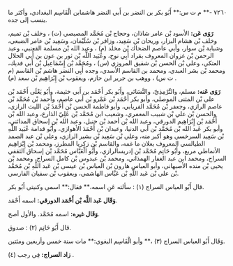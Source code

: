 ٧٢٦٠ -** م ت س:** أَبُو بكر بن النضر بن أَبي النضر هاشمابن الْقَاسِم البغدادي، وأكثر ما ينسب إلى جده.

**رَوَى عَن:** الأسود بْن عامر شاذان، وحجاج بْن مُحَمَّد المصيصي (ت) ، وخلف بْن تميم، وخلف بْن هشام البزار، وريحان بْن سَعِيد، وزافر بْن سُلَيْمان، وسَعِيد بْن عامر الضبعي، وشبابة بْن سوار، وأبي عاصم الضحاك بْن مخلد (م) ، وعبد الله بْن مسلمة القعنبي، وعبد الرحمن بْن غزوان المعروف بقراد أَبِي نوح، وعُبَيد اللَّه بْن ثور بن عون بن أَبي الحلال العتكي، وعلي بْن الحسن بْن شقيق المروزي (س) ، ومُحَمَّد بْن إِسْمَاعِيل بْن أَبي فديك، ومحمد بْن بشر العبدي، ومحمد بن القاسم الأسدي، وجده أَبِي النضر هاشم بْن القاسم (م ت س) ، ووهب بن جرير ابن حازم، ويعقوب بْن إِبْرَاهِيم بْن سعد (م) .

**رَوَى عَنه:** مسلم، والتِّرْمِذِيّ، والنَّسَائي، وأَبُو بكر أَحْمَد بن أَبي خثيمة، وأَبُو يَعْلَى أَحْمَد بْن علي بْن المثنى الموصلي، وأبو بكر أَحْمَد بْن عَمْرو بْن أَبي عاصم، وأحمد بْن مُحَمَّد بْن عاصم الرازي، وجعفر بْن مُحَمَّد الفريابي، وأبو فاطمة الحسن بْن أَحْمَدَ بْن الليث الرازي، والحسن بْن علي بْن شبيب المعمري، وشعيب ابن مُحَمَّد بْن عَلِيّ الذارع، وعبد الله بْن أَحْمَد بْن إِبْرَاهِيم الدورقي، وعبد الله بْن أحمد بْن حنبل، وعبد الله بْن إسحاق المدائني، وأبو بكر عَبد الله بْن مُحَمَّد بْن أَبي الدنيا، وعبدان بْن أَحْمَدَ الأهوازي، وأَبُو قدامة عُبَيد اللَّهِ بْن سَعِيد السرخسي وهو أكبر منه، وعلي بْن سَعِيد بْن بشير الرازي، وعلي بْن عبد الصمد الطيالسي المعروف بعلان ما غمه، والقاسم بْن زكريا المطرز، ومحمد بْن إِبْرَاهِيم الأنماطي مربع، وأَبُو حَاتِم مُحَمَّد بْن إدريسالرازي، وأَبُو الْعَبَّاس مُحَمَّد بْن إسحاق الثقفي السراج، ومحمد ابن عبد الغفار الهمذاني، ومحمد بْن عبدوس بْن كامل السراج، ومحمد بْن يحيى بْن منده الأصبهاني، وأبو العباس هارون بْن العباس بْن عيسى بْن عَبد اللَّهِ بْن مُحَمَّد بْن علي بْن عَبد اللَّهِ بْن عَبَّاس الهاشمي، ويعقوب بْن سفيان الفارسي.

قال أَبُو العباس السراج (١) : سألته عَنِ اسمه،** فقال:** اسمي وكنيتي أَبُو بكر.

**وَقَال عَبد اللَّه بْن أَحْمَد الدورقي:** اسمه أَحْمَد.

**وَقَال غيره:** اسمه مُحَمَّد. والأول أصح.

قال أَبُو حَاتِم (٢) : صدوق.

وَقَال أَبُو العباس السراج (٣) ،** وأبو الْقَاسِم البغوي:** مات سنة خمس وأربعين ومئتين.

**زاد السراج:** فِي رجب (٤) .